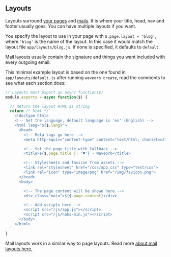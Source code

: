 ## Layouts

Layouts surround [your pages](/doc/pages.html) and [mails](/doc/mail.html). It is where your title, head, nav and footer usually goes. You can have multiple layouts if you want.

You specify the layout to use in your page with `$.page.layout = 'blog'`, where `'blog'` is the name of the layout. In this case it would match the layout file `app/layouts/blog.js`. If none is specified, it defaults to `default`.

Mail layouts usually contain the signature and things you want included with every outgoing email.

This minimal example layout is based on the one found in `app/layouts/default.js` after running `waveorb create`, read the comments to see what each section does:
```js
// Layouts must export an async function($)
module.exports = async function($) {

  // Return the layout HTML as string
  return /* html */`
    <!doctype html>
    <!-- Set the language, default language is 'en' (English) -->
    <html lang="${$.lang}">
      <head>
        <!-- Meta tags go here -->
        <meta http-equiv="content-type" content="text/html; charset=utf-8">

        <!-- Set the page title with fallback -->
        <title>${$.page.title || '♥'} - Waveorb</title>

        <!-- Stylesheets and favicon from assets -->
        <link rel="stylesheet" href="/css/app.css" type="text/css">
        <link rel="icon" type="image/png" href="/img/favicon.png">
      </head>
      <body>

        <!-- The page content will be shown here -->
        <div class="main">${$.page.content}</div>

        <!-- Add scripts here -->
        <script src="/js/app.js"></script>
        <script src="/js/haka-min.js"></script>
      </body>
    </html>
  `
}
```

Mail layouts work in a similar way to page layouts. Read more [about mail layouts here.](/doc/mail.html#mail-layouts)
